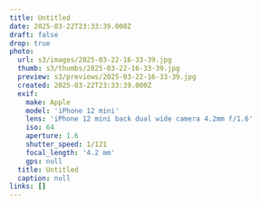 ```yaml
---
title: Untitled
date: 2025-03-22T23:33:39.000Z
draft: false
drop: true
photo:
  url: s3/images/2025-03-22-16-33-39.jpg
  thumb: s3/thumbs/2025-03-22-16-33-39.jpg
  preview: s3/previews/2025-03-22-16-33-39.jpg
  created: 2025-03-22T23:33:39.000Z
  exif:
    make: Apple
    model: 'iPhone 12 mini'
    lens: 'iPhone 12 mini back dual wide camera 4.2mm f/1.6'
    iso: 64
    aperture: 1.6
    shutter_speed: 1/121
    focal_length: '4.2 mm'
    gps: null
  title: Untitled
  caption: null
links: []
---
```

